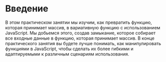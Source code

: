 # Введение

В этом практическом занятии мы изучим, как превратить функцию, которая принимает массив, в вариативную функцию с использованием JavaScript. Мы добьемся этого, создав замыкание, которое собирает все входные данные в функцию, которая принимает массив. В конце практического занятия вы будете лучше понимать, как манипулировать функциями в JavaScript, чтобы сделать их более гибкими и адаптируемыми к различным сценариям использования.
